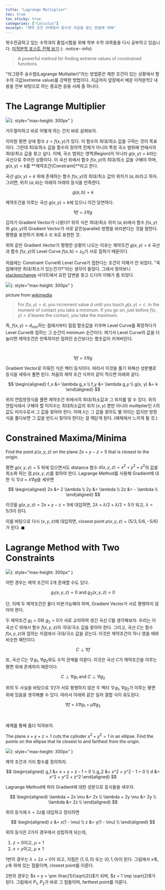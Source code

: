 ```yaml
---
title: "Lagrange Multiplier"
toc: true
toc_sticky: true
categories: ["Calculus"]
excerpt: "제약 조건 아래에서 함수의 극값을 찾는 방법에 대해"
---
```


복수전공하고 있는 수학과의 졸업시험을 위해 학부 수학 과목들을 다시 공부하고 있습니다. [미적분학 포스트 전체 보기](/categories/calculus)
{: .notice--info}

> A powerful method for finding extreme values of constrained functions

"라그랑주 승수법(Lagrange Multiplier)"라는 방법론은 제한 조건이 있는 상황에서 함수의 극값(extreme value)를 강력한 방법이다. 지금까지 앞장에서 배운 미적분학2 내용을 전부 바탕으로 하는 중요한 응용 사례 중 하나다.

# The Lagrange Multiplier

![](/images/mathematics/calculus/lagrage-multiplier.png){: style="max-height: 300px" }

거두절미하고 바로 어떻게 하는 건지 바로 살펴보자.

이차원 평면 상에 함수 $z = f(x, y)$가 있다. 이 함수의 최대/최소 값을 구하는 것이 목표이다. 그런데 최대/최소 값을 함수의 정의역 전체가 아니라 특정 국소 범위에 안에서의 최대/최소 값을 찾고 싶다. 이때, 국소 범위는 영역(Region)이 아니라 $g(x, y) = k$라는 곡선으로 주어진 상황이다. 이 곡선 위에서 함수 $f(x, y)$의 최대/최소 값을 구해야 하며, $g(x, y) = k$를 **제약조건(Constraint)**라고 한다.

곡선 $g(x, y) = k$ 위에 존재하는 함수 $f(x, y)$의 최대/최소 값의 위치가 $(a, b)$라고 하자. 그러면, 위치 $(a, b)$는 아래의 아래의 등식을 만족한다.

$$
g(a, b) = k
$$

제약조건을 이루는 곡선 $g(x, y) = k$에 있으니 이건 당연하다.

$$
\nabla f = \lambda \nabla g
$$

갑자기 Gradient Vector가 나왔다!! 위의 식은 최대/최소 위치 $(a, b)$에서 함수 $f(x, y)$와 $g(x, y)$의 Gradient Vector가 서로 같은(parallel) 방향을 바라본다는 것을 말한다. 평행을 표현하기 위해 $\lambda \in \mathbb{R}$로 표현한 것.

위와 같은 Gradient Vector가 평행한 상황이 나오는 이유는 제약조건 $g(x, y) = k$ 곡선과 함수 $f(x, y)$의 Level Curve $f(a, b) = z_0$가 서로 접하기 때문이다.

처음에는 Constraint Curve와 Level Curve가 접한다는 조건이 이해가 안 되었다. "꼭 접해야만 최대/최소가 있는건가?"라는 생각이 들었다. 그래서 찾아보니 [stackexchange](https://math.stackexchange.com/questions/1765722/in-lagrange-multiplier-why-level-curves-of-f-and-g-are-tangent-to-each-othe) 사이트에서 요런 답변을 찾고 드디어 이해가 좀 되었다.

![](https://upload.wikimedia.org/wikipedia/commons/thumb/f/fa/Lagrange_multiplier.png/300px-Lagrange_multiplier.png){: style="max-height: 300px" }

picture from [wikimedia](https://upload.wikimedia.org/wikipedia/commons/thumb/f/fa/Lagrange_multiplier.png/300px-Lagrange_multiplier.png)

> For $f(x, y) = d$, you increment value $d$ until you touch $𝑔(x, y)=c$. In the moment of contact you take a minimum. If you go on, just before $f(x, y) = d$ leaves the contact, you take the maximum.

즉, $f(x, y) = d_{min}$하는 점에서부터 점점 함숫값을 키우며 Level Curve를 확장하다가 Level Curve와 접하는 그 순간이 minimum 순간이다. 여기서 Level Curve의 값을 더 늘리면 제약조건은 만족하지만 접하던 순간보다는 함숫값이 커져버린다.

<br/>

$$
\nabla f = \lambda \nabla g
$$

Gradient Vector로 이뤄진 식은 벡터 등식이다. 따라서 이것을 풀기 위해선 성분별로 등식을 세워서 풀면 된다. 처음의 제약 조건 식까지 같이 적으면 아래와 같다.

$$
\begin{aligned}
f_x &= \lambda g_x \\
f_y &= \lambda g_y \\
g(x, y) &= k
\end{aligned}
$$

위의 연립방정식을 풀면 제약조건 위에서의 최대/최소값과 그 위치를 알 수 있다. 위의 연립식에서 구해야 할 미지수는 최대최소값의 위치 $(x, y)$ 뿐만 아니라 multiplier인 $\lambda$의 값도 미지수로서 그 값을 찾아야 한다. 이때 $\lambda$는 그 값을 찾아도 별 의미는 없지만 방정식을 풀다보면 그 값을 반드시 찾아야 한다는 걸 깨닫게 된다. (예제에서 느끼게 될 것.)


# Constrained Maxima/Minima

<div class="problem" markdown="1">

Find the point $p(x, y, z)$ on the plane $2x + y - z = 5$ that is closest to the origin.

</div>

평면 $g(x, y, z) = 5$ 위에 있으면서도 distance 함수 $d(x, y, z) = x^2 + y^2 + z^2$의 값을 최소화 하는 점 $p(x, y, z)$를 찾아야 한다. Lagrange Method를 사용해 Gradient에 대한 식 $\nabla d = \lambda \nabla g$을 세우면

$$
\begin{aligned}
2x &= 2 \lambda \\
2y &= \lambda \\
2z &= - \lambda \\
\end{aligned}
$$

이것을 $g(x, y, z) = 2x + y - z = 5$에 대입하면, $2 \lambda + \lambda/2 + \lambda/2 = 5$가 되고, $\lambda = 5/3$이 된다.

이를 바탕으로 다시 $(x, y, z)$에 대입하면, closest point $p(x, y, z) = (5/3, 5/6, -5/6)$가 된다. $\blacksquare$

# Lagrange Method with Two Constraints

![](/images/mathematics/calculus/lagrange-multiplier-with-two-constraints.png){: style="max-height: 300px" }

어떤 경우는 제약 조건이 2개 존재할 수도 있다.

$$
g_1(x, y, z) = 0 \text{  and  } g_2(x, y, z) = 0
$$

단, 이때 두 제약조건은 둘다 미분가능해야 하며, Gradient Vector가 서로 평행하지 않아야 한다.

두 제약조건 $g_1 = 0$와 $g_2 = 0$가 서로 교차하여 생긴 곡선 $C$를 생각해보자. 우리는 이 곡선 $C$ 위에서 함수 $f(x, y, z)$의 극대/극소 값을 찾아야 한다. 그리고, 곡선 $C$는 함수 $f(x, y, z)$와 접하는 지점에서 극대/극소 값을 갖는다. 이것은 제약조건이 하나 였을 때와 비슷한 패턴이다.

$$
C \perp \nabla f
$$

또, 곡선 $C$는 $\nabla g_1$, $\nabla g_2$와도 수직 관계를 이룬다. 이것은 곡선 $C$가 제약조건을 이루는 평면 위에 존재하지 때문이다.

$$
C \perp \nabla g_1 \text{  and  } C \perp \nabla g_2
$$

위의 두 사실을 바탕으로 $\nabla f$가 서로 평행하지 않은 두 벡터 $\nabla g_1$, $\nabla g_2$가 이루는 평면 위에 있음을 생각해볼 수 있다. 따라서 아래와 같은 일차 결합 식이 유도된다.

$$
\nabla f = \lambda \nabla g_1 + \mu \nabla g_2
$$

<br/>

예제를 통해 좀더 익혀보자.

<div class="problem" markdown="1">

The plane $x + y + z = 1$ cuts the cylinder $x^2 + y^2 = 1$ in an ellipse. Find the points on the ellipse that lie closest to and farthest from the origin.

</div>

![](/images/mathematics/calculus/lagrange-multiplier-with-two-constraints-example.png){: style="max-height: 300px" }

제약 조건과 거리 함수를 정의하자.

$$
\begin{aligned}
g_1 &= x + y + z - 1 = 0 \\
g_2 &= x^2 + y^2 - 1 = 0 \\
d   &= x^2 + y^2 + z^2
\end{aligned}
$$

Lagrange Method에 따라 Gradient에 대한 성분으로 등식들을 세우자.

$$
\begin{aligned}
\lambda + 2x \mu &= 2x \\
\lambda + 2y \mu &= 2y \\
\lambda &= 2z \\
\end{aligned}
$$

위의 등식에 $\lambda = 2z$를 대입하고 정리하면

$$
\begin{aligned}
z &= x(1 - \mu) \\
z &= y(1 - \mu) \\
\end{aligned}
$$

위의 등식은 2가지 경우에서 성립하게 되는데,

1. $z = 0$이고, $\mu = 1$
2. $x = y$이고, $\mu \ne 1$

1번의 경우는 $\lambda = 2z = 0$이 되고, 지점은 $(1, 0, 0)$ 또는 $(0, 1, 0)$이 된다. 그림에서 $x$축, $y$축 위에 있는 점들이며, closest point를 이룬다.

2번의 경우는 $x = y = \pm \frac{1}{\sqrt{2}}$가 되며, $z = 1 \mp \sqrt{2}$가 된다. 그림에서 $P_1$, $P_2$가 바로 그 점들이며, farthest point를 이룬다.
